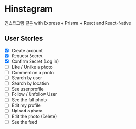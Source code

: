 # Hinstagram

인스타그램 클론 with Express + Prisma + React and React-Native

## User Stories

- [x] Create account
- [x] Request Secret
- [x] Confirm Secret (Log in)
- [ ] Like / Unlike a photo
- [ ] Comment on a photo
- [ ] Search by user
- [ ] Search by location
- [ ] See user profile
- [ ] Follow / Unfollow User
- [ ] See the full photo
- [ ] Edit my profile
- [ ] Upload a photo
- [ ] Edit the photo (Delete)
- [ ] See the feed
